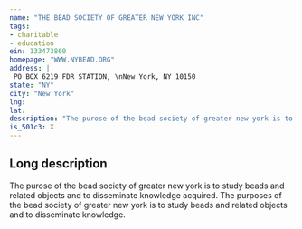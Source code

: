 ```yaml
---
name: "THE BEAD SOCIETY OF GREATER NEW YORK INC"
tags:
- charitable
- education
ein: 133473860
homepage: "WWW.NYBEAD.ORG"
address: |
 PO BOX 6219 FDR STATION, \nNew York, NY 10150
state: "NY"
city: "New York"
lng: 
lat: 
description: "The purose of the bead society of greater new york is to study beads and related objects and to disseminate knowledge acquired. "
is_501c3: X
---
```


## Long description

The purose of the bead society of greater new york is to study beads and related objects and to disseminate knowledge acquired. The purposes of the bead society of greater new york is to study beads and related objects and to disseminate knowledge. 
